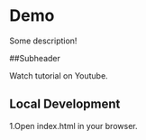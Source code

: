 # Demo

Some description!

##Subheader

Watch tutorial on Youtube.

## Local Development

1.Open index.html in your browser.